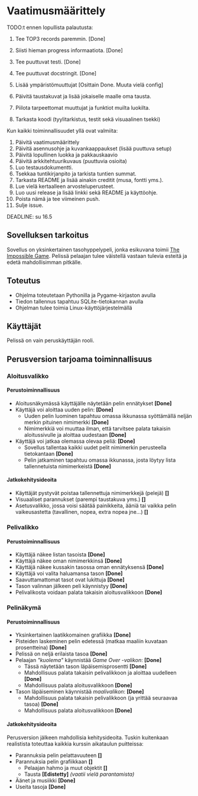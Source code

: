 # Vaatimusmäärittely

TODO:t ennen lopullista palautusta:

1. Tee TOP3 records paremmin. [Done]
2. Siisti hieman progress informaatiota. [Done]
3. Tee puuttuvat testi. [Done]
4. Tee puuttuvat docstringit. [Done]
5. Lisää ympäristömuuttujat [Osittain Done. Muuta vielä config]

6. Päivitä taustakuvat ja lisää jokaiselle maalle oma tausta.
7. Piilota tarpeettomat muuttujat ja funktiot muilta luokilta.
8. Tarkasta koodi (tyylitarkistus, testit sekä visuaalinen tsekki)

Kun kaikki toiminnallisuudet yllä ovat valmiita:

1. Päivitä vaatimusmäärittely
2. Päivitä asennusohje ja kuvankaappaukset (lisää puuttuva setup)
3. Päivitä lopullinen luokka ja pakkauskaavio
4. Päivitä arkkitehtuurikuvaus (puuttuvia osioita)
5. Luo testausdokumentti.
6. Tsekkaa tuntikirjanpito ja tarkista tuntien summat.
7. Tarkasta README ja lisää ainakin creditit (musa, fontti yms.).
8. Lue vielä kertaalleen arvosteluperusteet.
9. Luo uusi release ja lisää linkki sekä README ja käyttöohje.
10. Poista nämä ja tee viimeinen push.
11. Sulje issue.

DEADLINE: su 16.5

## Sovelluksen tarkoitus

Sovellus on yksinkertainen tasohyppelypeli, jonka esikuvana toimii [The Impossible Game](https://impossible.game/). Pelissä pelaajan tulee väistellä vastaan tulevia esteitä ja edetä mahdollisimman pitkälle.

## Toteutus

- Ohjelma toteutetaan Pythonilla ja Pygame-kirjaston avulla
- Tiedon tallennus tapahtuu SQLite-tietokannan avulla
- Ohjelman tulee toimia Linux-käyttöjärjestelmällä

## Käyttäjät

Pelissä on vain peruskäyttäjän rooli.

## Perusversion tarjoama toiminnallisuus

### Aloitusvalikko

#### Perustoiminnallisuus

- Aloitusnäkymässä käyttäjälle näytetään pelin ennätykset **[Done]**
- Käyttäjä voi aloittaa uuden pelin: **[Done]**
    * Uuden pelin luominen tapahtuu omassa ikkunassa syöttämällä neljän merkin pituinen nimimerkki **[Done]**
    * Nimimerkkiä voi muuttaa ilman, että tarvitsee palata takaisin aloitussivulle ja aloittaa uudestaan **[Done]**
- Käyttäjä voi jatkaa olemassa olevaa peliä: **[Done]**
    * Sovellus tallentaa kaikki uudet pelit nimimerkin perusteella tietokantaan **[Done]**
    * Pelin jatkaminen tapahtuu omassa ikkunassa, josta löytyy lista tallennetuista nimimerkeistä **[Done]**

#### Jatkokehitysideoita

- Käyttäjät pystyvät poistaa tallennettuja nimimerkkejä (pelejä) **[]**
- Visuaaliset parannukset (parempi taustakuva yms.) **[]**  
- Asetusvalikko, jossa voisi säätää painikkeita, ääniä tai vaikka pelin vaikeusastetta (tavallinen, nopea, extra nopea jne...) **[]** 

### Pelivalikko

#### Perustoiminnallisuus

- Käyttäjä näkee listan tasoista **[Done]**
- Käyttäjä näkee oman nimimerkkinsä **[Done]**
- Käyttäjä näkee kussakin tasossa oman ennätyksensä **[Done]**
- Käyttäjä voi valita haluamansa tason **[Done]**
- Saavuttamattomat tasot ovat lukittuja **[Done]**
- Tason valinnan jälkeen peli käynnistyy **[Done]**
- Pelivalikosta voidaan palata takaisin aloitusvalikkoon **[Done]**

### Pelinäkymä

#### Perustoiminnallisuus

- Yksinkertainen laatikkomainen grafiikka **[Done]**
- Pisteiden laskeminen pelin edetessä (matkaa maaliin kuvataan prosentteina) **[Done]**
- Pelissä on neljä erilaista tasoa **[Done]**
- Pelaajan *"kuolema"* käynnistää *Game Over -valikon*: **[Done]**
    * Tässä näytetään tason läpäisemisprosentti **[Done]**
    * Mahdollisuus palata takaisin pelivalikkoon ja aloittaa uudelleen **[Done]**
    * Mahdollisuus palata aloitusvalikkoon **[Done]**
- Tason läpäiseminen käynnistää *maalivalikon*: **[Done]**
    * Mahdollisuus palata takaisin pelivalikkoon (ja yrittää seuraavaa tasoa) **[Done]**
    * Mahdollisuus palata aloitusvalikkoon **[Done]**

#### Jatkokehitysideoita

Perusversion jälkeen mahdollisia kehitysideoita. Tuskin kuitenkaan realistista toteuttaa kaikkia kurssin aikataulun puitteissa:

- Parannuksia pelin pelattavuuteen **[]** 
- Parannuksia pelin grafiikkaan **[]** 
    * Pelaajan hahmo ja muut objektit **[]** 
    * Tausta **[Edistetty]** *(vaatii vielä parantamista)* 
- Äänet ja musiikki **[Done]** 
- Useita tasoja **[Done]**